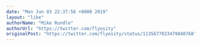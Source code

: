 ```yaml
---
date: "Mon Jun 03 22:37:56 +0000 2019"
layout: "like"
authorName: "Mike Rundle"
authorUrl: "https://twitter.com/flyosity"
originalPost: "https://twitter.com/flyosity/status/1135677023479840768"
---
```

